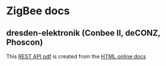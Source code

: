 # ZigBee docs

## dresden-elektronik (Conbee II, deCONZ, Phoscon)

This [REST API pdf](deCONZ-REST-API-Documentation.pdf) is created from the 
[HTML online docs](https://dresden-elektronik.github.io/deconz-rest-doc/)
